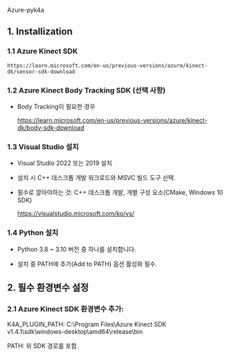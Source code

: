Azure-pyk4a

## 1. Installization

### 1.1 Azure Kinect SDK
       
    https://learn.microsoft.com/en-us/previous-versions/azure/kinect-dk/sensor-sdk-download


### 1.2 Azure Kinect Body Tracking SDK (선택 사항)
   
- Body Tracking이 필요한 경우
   
    https://learn.microsoft.com/en-us/previous-versions/azure/kinect-dk/body-sdk-download


### 1.3 Visual Studio 설치
   
- Visual Studio 2022 또는 2019 설치

- 설치 시 C++ 데스크톱 개발 워크로드와 MSVC 빌드 도구 선택.

- 필수로 깔아야하는 것: C++ 데스크톱 개발, 개별 구성 요소(CMake, Windows 10 SDK)
  
    https://visualstudio.microsoft.com/ko/vs/


### 1.4 Python 설치
   
- Python 3.8 ~ 3.10 버전 중 하나를 설치합니다.

- 설치 중 PATH에 추가(Add to PATH) 옵션 활성화 필수.


## 2. 필수 환경변수 설정
### 2.1 Azure Kinect SDK 환경변수 추가:
  
K4A_PLUGIN_PATH: C:\Program Files\Azure Kinect SDK v1.4.1\sdk\windows-desktop\amd64\release\bin
  
PATH: 위 SDK 경로를 포함.
   
